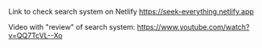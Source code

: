 Link to check search system on Netlify https://seek-everything.netlify.app

Video with "review" of search system: https://www.youtube.com/watch?v=QQ7TcVL--Xo